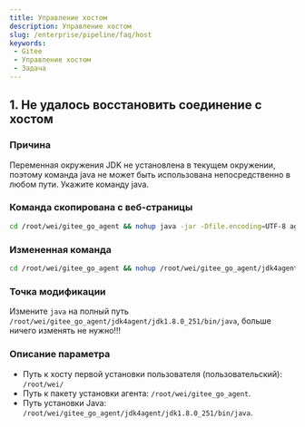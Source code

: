 ```yaml
---
title: Управление хостом
description: Управление хостом
slug: /enterprise/pipeline/faq/host
keywords:
 - Gitee
 - Управление хостом
 - Задача
---
```


## 1. Не удалось восстановить соединение с хостом

### Причина
Переменная окружения JDK не установлена в текущем окружении, поэтому команда java не может быть использована непосредственно в любом пути. Укажите команду java.

### Команда скопирована с веб-страницы
```bash
cd /root/wei/gitee_go_agent && nohup java -jar -Dfile.encoding=UTF-8 agent.jar -s https://server-agent.gitee.ru/gitee_sa_server -t f3caa911-9642-4908-a011-84a52b9973e1 >>run.log 2>&1 &
```

### Измененная команда
```bash
cd /root/wei/gitee_go_agent && nohup /root/wei/gitee_go_agent/jdk4agent/jdk1.8.0_251/bin/java -jar -Dfile.encoding=UTF-8 agent.jar -s https://server-agent.gitee.ru/gitee_sa_server -t a13fe405-439d-4b3b-b356-ec64576d75ad >>run.log 2>&1 &
```

### Точка модификации
Измените `java` на полный путь `/root/wei/gitee_go_agent/jdk4agent/jdk1.8.0_251/bin/java`, больше ничего изменять не нужно!!!

### Описание параметра
- Путь к хосту первой установки пользователя (пользовательский): `/root/wei/`
- Путь к пакету установки агента: `/root/wei/gitee_go_agent`.
- Путь установки Java: `/root/wei/gitee_go_agent/jdk4agent/jdk1.8.0_251/bin/java`.